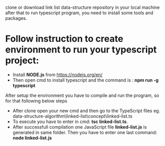 clone or download link list data-structure repository in your local machine after that to run typescript program, you need to install some tools and packages.

# Follow instruction to create environment to run your typescript project:
 - Install **NODE.js** from https://nodejs.org/en/
 - Then open cmd to install typescript and the command is : **npm run -g typescript**

After setup the environment you have to compile and run the program, so for that following below steps
- After clone open your new cmd and then go to the TypeScript files eg.              data-structure-algorithm\linked-list\concept\linked-list.ts
- To execute you have to enter in cmd: **tsc linked-list.ts**.
- After successfull compilation one JavaScript file **linked-list.js** is generated in same folder. Then you have to enter one last command: **node linked-list.js**